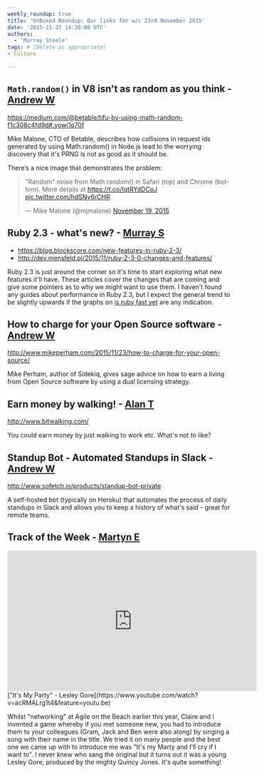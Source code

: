 ```yaml
---
weekly_roundup: true
title: 'Unboxed Roundup: Our links for w/c 23rd November 2015'
date: '2015-11-27 14:30:00 UTC'
authors:
  - 'Murray Steele'
tags: # (Delete as appropriate)
- Culture

---
```


## `Math.random()` in V8 isn't as random as you think - [Andrew W](/people#andrew-white)

https://medium.com/@betable/tifu-by-using-math-random-f1c308c4fd9d#.yowj1q70f

Mike Malone, CTO of Betable, describes how collisions in request ids generated by using Math.random() in Node.js lead to the worrying discovery that it's PRNG is not as good as it should be.

There’s a nice image that demonstrates the problem:

<blockquote class="twitter-tweet" lang="en"><p lang="en" dir="ltr">&quot;Random&quot; noise from Math.random() in Safari (top) and Chrome (bottom). More details at <a href="https://t.co/IqtRYdDCoJ">https://t.co/IqtRYdDCoJ</a> <a href="https://t.co/hdSNy6rCHR">pic.twitter.com/hdSNy6rCHR</a></p>&mdash; Mike Malone (@mjmalone) <a href="https://twitter.com/mjmalone/status/667429857165488130">November 19, 2015</a></blockquote>
<script async src="//platform.twitter.com/widgets.js" charset="utf-8"></script>

## Ruby 2.3 - what's new? - [Murray S](/people#murray-steele)

* https://blog.blockscore.com/new-features-in-ruby-2-3/
* http://dev.mensfeld.pl/2015/11/ruby-2-3-0-changes-and-features/

Ruby 2.3 is just around the corner so it's time to start exploring what new features it'll have.  These articles cover the changes that are coming and give some pointers as to why we might want to use them.  I haven't found any guides about performance in Ruby 2.3, but I expect the general trend to be slightly upwards if the graphs on [is ruby fast yet](http://www.isrubyfastyet.com/) are any indication.

## How to charge for your Open Source software - [Andrew W](/people#andrew-white)

http://www.mikeperham.com/2015/11/23/how-to-charge-for-your-open-source/

Mike Perham, author of Sidekiq, gives sage advice on how to earn a living from Open Source software by using a dual licensing strategy.

## Earn money by walking! - [Alan T](/people#alan-thomas)

http://www.bitwalking.com/

You could earn money by just walking to work etc. What's not to like?

## Standup Bot - Automated Standups in Slack - [Andrew W](/people#andrew-white)

http://www.sofetch.io/products/standup-bot-private

A self-hosted bot (typically on Heroku) that automates the process of daily standups in Slack and allows you to keep a history of what's said - great for remote teams.

## Track of the Week - [Martyn E](/people#martyn-evans)

<iframe width="560" height="315" src="https://www.youtube.com/embed/acRMALrg1t4" frameborder="0" allowfullscreen></iframe>
["It's My Party" - Lesley Gore](https://www.youtube.com/watch?v=acRMALrg1t4&feature=youtu.be)

Whilst "networking" at Agile on the Beach earlier this year, Claire and I invented a game whereby if you met someone new, you had to introduce them to your colleagues (Gram, Jack and Ben were also along) by singing a song with their name in the title. We tried it on many people and the best one we came up with to introduce me was "It's my Marty and I'll cry if I want to". I never knew who sang the original but it turns out it was a young Lesley Gore, produced by the mighty Quincy Jones. It's quite something!
